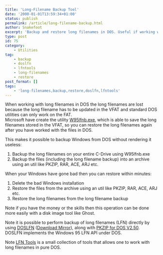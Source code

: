 ```yaml
---
title: 'Long-Filename Backup Tool'
date: '2000-01-01T13:59:34+01:00'
status: publish
permalink: /article/long-filename-backup.html
author: Snakefoot
excerpt: 'Backup and restore long filenames in DOS. Useful if working with DOS tools not supporting long filenames.'
type: post
id: 75
category:
    - Utilities
tag:
    - backup
    - doslfn
    - lfntools
    - long-filenames
    - restore
post_format: []
tags:
    - 'long-filenames,backup,restore,doslfn,lfntools'
---
```

When working with long filenames in DOS the long filenames are lost because the long filename has to be updated in the VFAT and standard DOS utilities can only work on the FAT.  
 Microsoft have create the utility [W95lfnb.exe](http://www.microsoft.com/windows95/downloads/contents/WUAdminTools/S_WUManagementTools/W95LongFile/Default.asp), which is able to save the long filenames stored in the VFAT, so you can restore the long filenames again after you have worked with the files in DOS.  
  
 This makes it possible to backup Windows from DOS without rendering it useless:

1. Backup the long filenames on your entire C-Drive using W95lfnb.exe
2. Backup the files (including the long filename backup) into an archive using an util like PKZIP, RAR, ACE, ARJ etc.
 
 When your Windows have gone bad then you can restore within minutes:
1. Delete the bad Windows installation
2. Restore the files from the archive using an util like PKZIP, RAR, ACE, ARJ etc.
3. Restore the long filenames from the long filename backup
 
 Note if you have the money or the skills then this operation can be done more easily with a disk image tool like Ghost.  
  
 Note it is possible to perform backup of long filenames (LFN) directly by using [DOSLFN](http://smallvoid.orgfree.com/?file=doslfn-0.40a.zip "DOSLFN v.04a") ([Download Mirror](http://www.uwe-sieber.de/util_e.html)), along with [PKZIP for DOS V2.50](http://www.pkware.com/). DOSLFN implements the Windows 95 LFN API under DOS.  
  
 Note [LFN Tools](http://lfntools.sourceforge.net/) is a small collection of tools that allows one to work with long filenames in pure DOS.
